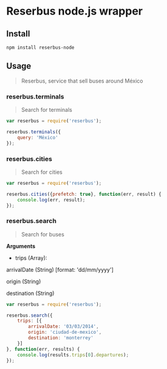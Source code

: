 Reserbus node.js wrapper
====

## Install

```
npm install reserbus-node
```

## Usage

> Reserbus, service that sell buses around México

### reserbus.terminals

> Search for terminals

```javascript
var reserbus = require('reserbus');

reserbus.terminals({
    query: 'México'
});
```

### reserbus.cities

> Search for cities

```javascript
var reserbus = require('reserbus');

reserbus.cities({prefetch: true}, function(err, result) {
    console.log(err, result);
});
```

### reserbus.search

> Search for buses

**Arguments**

* trips (Array):
 
 arrivalDate (String) [format: 'dd/mm/yyyy']
 
 origin (String)
 
 destination (String)

```javascript
var reserbus = require('reserbus');

reserbus.search({
    trips: [{
        arrivalDate: '03/03/2014',
        origin: 'ciudad-de-mexico',
        destination: 'monterrey'
    }]
}, function(err, results) {
    console.log(results.trips[0].departures);
});
```
